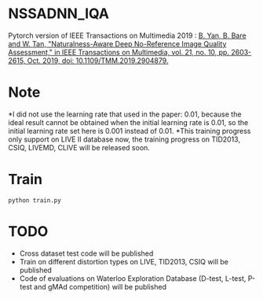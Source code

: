 # NSSADNN_IQA
Pytorch version of IEEE Transactions on Multimedia 2019 : [B. Yan, B. Bare and W. Tan, "Naturalness-Aware Deep No-Reference Image Quality Assessment," in IEEE Transactions on Multimedia, vol. 21, no. 10, pp. 2603-2615, Oct. 2019, doi: 10.1109/TMM.2019.2904879.](https://ieeexplore.ieee.org/document/8666733)

# Note
*I did not use the learning rate that used in the paper: 0.01, because the ideal result cannot be obtained when the initial learning rate is 0.01, so the initial learning rate set here is 0.001 instead of 0.01.
*This training progress only support on LIVE II database now, the training progress on TID2013, CSIQ, LIVEMD, CLIVE will be released soon.

# Train
`python train.py`

# TODO
* Cross dataset test code will be published
* Train on different distortion types on LIVE, TID2013, CSIQ will be published
* Code of evaluations on Waterloo Exploration Database (D-test, L-test, P-test and gMAd competition) will be published
